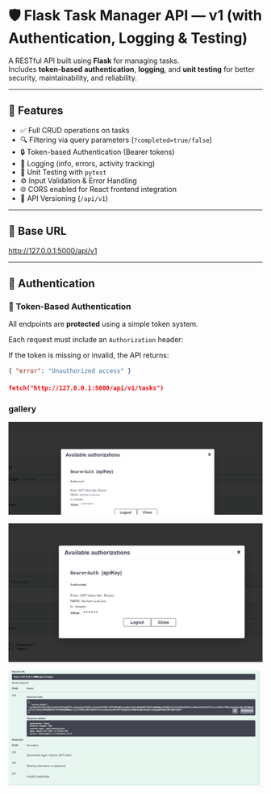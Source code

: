 # 🛡️ Flask Task Manager API — v1 (with Authentication, Logging & Testing)

A RESTful API built using **Flask** for managing tasks.  
Includes **token-based authentication**, **logging**, and **unit testing** for better security, maintainability, and reliability.

---

## 🚀 Features
- ✅ Full CRUD operations on tasks  
- 🔍 Filtering via query parameters (`?completed=true/false`)  
- 🔒 Token-based Authentication (Bearer tokens)  
- 🧾 Logging (info, errors, activity tracking)  
- 🧪 Unit Testing with `pytest`  
- ⚙️ Input Validation & Error Handling  
- 🌐 CORS enabled for React frontend integration  
- 🧩 API Versioning (`/api/v1`)

---

## 🏁 Base URL
http://127.0.0.1:5000/api/v1


---

## 🔐 Authentication

### 🔸 Token-Based Authentication
All endpoints are **protected** using a simple token system.

Each request must include an `Authorization` header:


If the token is missing or invalid, the API returns:
```json
{ "error": "Unauthorized access" }

fetch("http://127.0.0.1:5000/api/v1/tasks")


```

### gallery

![Screenshot 1](./images/img1.png)

![Screenshot 1](./images/img2.png)

![Screenshot 1](./images/img3.png)





